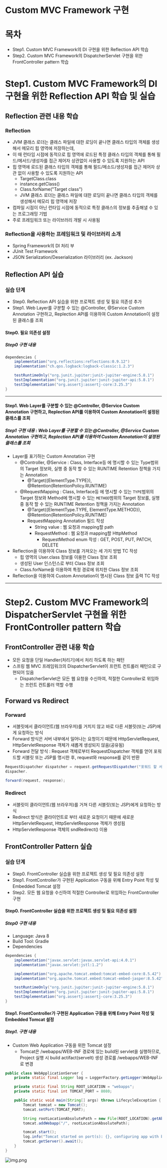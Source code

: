 Custom MVC Framework 구현
===

# 목차
- Step1. Custom MVC Framework의 DI 구현을 위한 Reflection API 학습
- Step2. Custom MVC Framework의 DispatcherServlet 구현을 위한 FrontController pattern 학습

# Step1. Custom MVC Framework의 DI 구현을 위한 Reflection API 학습 및 실습
## Reflection 관련 내용 학습
### Reflection
- JVM 클래스 로더는 클래스 파일에 대한 로딩이 끝나면 클래스 타입의 객체를 생성해서 메모리 힙 영역에 저장하는데,
- 이 때 런타임 시점에 동적으로 힙 영역에 로드된 특정 클래스 타입의 객체를 통해 필드/메서드/생성자를 접근 제어자 상관없이 사용할 수 있도록 지원하는 API
- 힙 영역에 로드된 클래스 타입의 객체를 통해 필드/메소드/생성자를 접근 제어자 상관 없이 사용할 수 있도록 지원하는 API
    - TargetClass.class
    - instance.getClass()
    - Class.forName("Target class")
    - JVM 클래스 로더는 클래스 파일에 대한 로딩이 끝나면 클래스 타입의 객체를 생성해서 메모리 힙 영역에 저장
- 컴파일 시점이 아닌 런타임 시점에 동적으로 특정 클래스의 정보를 추출해낼 수 있는 프로그래밍 기법
- 주로 프레임워크 또는 라이브러리 개발 시 사용됨

### Reflection을 사용하는 프레임워크 및 라이브러리 소개
- Spring Framework의 DI 처리 부
- JUnit Test Framework
- JSON Serialization/Deserialization 라이브러리 (ex. Jackson)

## Reflection API 실습
### 실습 단계
- Step0. Reflection API 실습을 위한 프로젝트 생성 및 필요 의존성 추가
- Step1. Web Layer를 구분할 수 있는 @Controller, @Service Custom Annotation 구현하고, Replection API를 이용하여 Custom Annotation이 설정된 클래스를 조회

#### Step0. 필요 의존성 설정
##### Step0 구현 내용
```groovy
dependencies {
    implementation("org.reflections:reflections:0.9.12")
    implementation("ch.qos.logback:logback-classic:1.2.3")

    testRuntimeOnly("org.junit.jupiter:junit-jupiter-engine:5.8.1")
    testImplementation("org.junit.jupiter:junit-jupiter-api:5.8.1")
    testImplementation("org.assertj:assertj-core:3.25.3")
}
```
---
#### Step1. Web Layer를 구분할 수 있는 @Controller, @Service Custom Annotation 구현하고, Replection API를 이용하여 Custom Annotation이 설정된 클래스를 조회
##### Step1 구현 내용 : Web Layer를 구분할 수 있는 @Controller, @Service Custom Annotation 구현하고, Replection API를 이용하여 Custom Annotation이 설정된 클래스를 조회
- Layer를 표기하는 Custom Annotation 구현
    - @Controller, @Service : Class, Interface등 에 명시할 수 있는 Type범위의 Target 정보와, 실행 중 동작 할 수 있는 RUNTIME Retention 정책을 가지는 Annotation
        - @Target({ElementType.TYPE}), @Retention(RetentionPolicy.RUNTIME)
    - @RequestMapping : Class, Interface등 에 명시할 수 있는 `TYPE`범위의 Target 정보와 Method에 명시할 수 있는 `METHOD`범위의 Target 정보를, 실행 중 동작 할 수 있는 RUNTIME Retention
      정책을 가지는 Annotation
        - @Target({ElementType.TYPE, ElementType.METHOD}), @Retention(RetentionPolicy.RUNTIME)
        - RequestMapping Annotation 필드 작성
            - String value : 웹 요청과 mapping할 path
            - RequestMethod : 웹 요청과 mapping할 HttpMethod
                - RequestMethod enum 작성 : GET, POST, PUT, PATCH, DELETE
- Reflection을 이용하여 Class 정보를 가져오는 세 가지 방법 TC 작성
    - 힙 영역의 User.class 정보를 이용한 Class 정보 조회
    - 생성된 User 인스턴스로 부터 Class 정보 조회
    - Class.forName을 이용하여 특정 경로에 위치한 Class 정보 조회
- Reflection을 이용하여 Custom Annotation이 명시된 Class 정보 출력 TC 작성

---

# Step2. Custom MVC Framework의 DispatcherServlet 구현을 위한 FrontController pattern 학습
## FrontController 관련 내용 학습
- 모든 요청을 단일 Handler(처리기)에서 처리 하도록 하는 패턴
- 스프링 웹 MVC 프레임워크의 DispatcherServlet이 프런트 컨트롤러 패턴으로 구현되어 있음
    - DispatcherServlet은 모든 웹 요청을 수신하여, 적절한 Controller로 위임하는 프런트 컨트롤러 역할 수행

## Forward vs Redirect
### Forward
- 서블릿에서 클라이언트(웹 브라우저)를 거치지 않고 바로 다른 서블릿(또는 JSP)에게 요청하는 방식
- Forward 방식은 서버 내부에서 일어나는 요청이기 때문에 HttpServletRequest, HttpServletResponse 객체가 새롭게 생성되지 않음(공유됨)
- Forward 전달 방식 : Request 객체로부터 RequestDispatcher 객체를 얻어 포워드할 서블릿 또는 JSP를 명시한 후, request와 response를 같이 반환
```JAVA
RequestDispatcher dispatcher = request.getRequestDispatcher("포워드 할 서블릿 또는 JSP");
dispacher.

forward(request, response);
```
### Redirect
- 서블릿이 클라이언트(웹 브라우저)를 거쳐 다른 서블릿(또는 JSP)에게 요청하는 방식
- Redirect 방식은 클라이언트로 부터 새로운 요청이기 때문에 새로운 HttpServletRequest, HttpServletResponse 객체가 생성됨
- HttpServletResponse 객체의 sndRedirect() 이용

## FrontController Pattern 실습
### 실습 단계
- Step0. FrontController 실습을 위한 프로젝트 생성 및 필요 의존성 설정
- Step1. FrontController가 구현된 Application 구동을 위해 Entry Point 작성 및 Embedded Tomcat 설정
- Step2. 모든 웹 요청을 수신하여 적절한 Controller로 위임하는 FrontController 구현

#### Step0. FrontController 실습을 위한 프로젝트 생성 및 필요 의존성 설정
##### Step0 구현 내용
- Language: Java 8
- Build Tool: Gradle
- Dependencies
```groovy
dependencies {
    implementation("javax.servlet:javax.servlet-api:4.0.1")
    implementation("javax.servlet:jstl:1.2")

    implementation("org.apache.tomcat.embed:tomcat-embed-core:8.5.42")
    implementation("org.apache.tomcat.embed:tomcat-embed-jasper:8.5.42")

    testRuntimeOnly("org.junit.jupiter:junit-jupiter-engine:5.8.1")
    testImplementation("org.junit.jupiter:junit-jupiter-api:5.8.1")
    testImplementation("org.assertj:assertj-core:3.25.3")
}
```

#### Step1. FrontController가 구현된 Application 구동을 위해 Entry Point 작성 및 Embedded Tomcat 설정
##### Step1. 구현 내용
- Custom Web Application 구동을 위한 Tomcat 설정
    - Tomcat은 /webapps/WEB-INF 경로에 있는 build된 servlet을 실행하므로, Project 실행 시 build actifact(servelt) 생성 경로를 /webapps/WEB-INF로 변경
```java
public class WebApplicationServer {
    private static final Logger log = LoggerFactory.getLogger(WebApplicationServer.class);

    private static final String ROOT_LOCATION = "webapps";
    private static final int TOMCAT_PORT = 8080;

    public static void main(String[] args) throws LifecycleException {
        Tomcat tomcat = new Tomcat();
        tomcat.setPort(TOMCAT_PORT);

        String rootLocationAbsolutePath = new File(ROOT_LOCATION).getAbsolutePath();
        tomcat.addWebapp("/", rootLocationAbsolutePath);

        tomcat.start();
        log.info("Tomcat started on port(s): {}, configuring app with basedir: {}", TOMCAT_PORT, rootLocationAbsolutePath);
        tomcat.getServer().await();
    }
}
```
![img.png](docs/resources/build_artifact_location_configuration.png)
